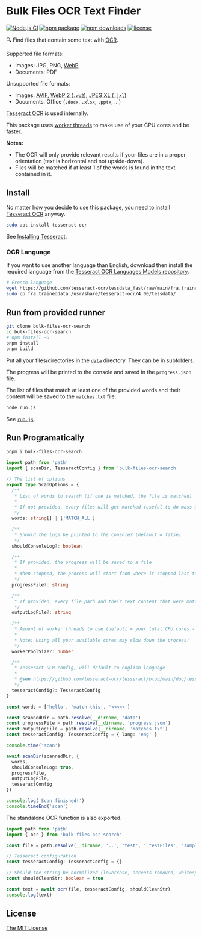 # Bulk Files OCR Text Finder

[![Node.js CI](https://github.com/rigwild/bulk-files-ocr-search/workflows/Node.js%20CI/badge.svg)](https://github.com/rigwild/bulk-files-ocr-search/actions)
[![npm package](https://img.shields.io/npm/v/bulk-files-ocr-search.svg?logo=npm)](https://www.npmjs.com/package/bulk-files-ocr-search)
[![npm downloads](https://img.shields.io/npm/dw/bulk-files-ocr-search)](https://www.npmjs.com/package/bulk-files-ocr-search)
[![license](https://img.shields.io/npm/l/bulk-files-ocr-search?color=blue)](./LICENSE)

🔍 Find files that contain some text with [OCR](https://en.wikipedia.org/wiki/Optical_character_recognition).

Supported file formats:

- Images: JPG, PNG, [WebP](https://en.wikipedia.org/wiki/WebP)
- Documents: PDF

Unsupported file formats:

- Images: [AVIF](https://en.wikipedia.org/wiki/AVIF), [WebP 2 (`.wp2`)](https://en.wikipedia.org/wiki/WebP#WebP_2), [JPEG XL (`.jxl`)](https://en.wikipedia.org/wiki/JPEG_XL)
- Documents: Office (`.docx`, `.xlsx`, `.pptx`, ...)

[Tesseract OCR](https://github.com/tesseract-ocr/tesseract/blob/main/doc/tesseract.1.asc) is used internally.

This package uses [worker threads](https://nodejs.org/api/worker_threads.html) to make use of your CPU cores and be faster.

**Notes:**

- The OCR will only provide relevant results if your files are in a proper orientation (text is horizontal and not upside-down).
- Files will be matched if at least 1 of the words is found in the text contained in it.

## Install

No matter how you decide to use this package, you need to install [Tesseract OCR](https://github.com/tesseract-ocr/tesseract/blob/main/doc/tesseract.1.asc) anyway.

```sh
sudo apt install tesseract-ocr
```

See [Installing Tesseract](https://github.com/tesseract-ocr/tesseract#installing-tesseract).

### OCR Language

If you want to use another language than English, download then install the required language from the [Tesseract OCR Languages Models repository](https://github.com/tesseract-ocr/tessdata_fast).

```sh
# French language
wget https://github.com/tesseract-ocr/tessdata_fast/raw/main/fra.traineddata
sudo cp fra.traineddata /usr/share/tesseract-ocr/4.00/tessdata/
```

## Run from provided runner

```sh
git clone bulk-files-ocr-search
cd bulk-files-ocr-search
# npm install -D
pnpm install
pnpm build
```

Put all your files/directories in the [`data`](./data) directory. They can be in subfolders.

The progress will be printed to the console and saved in the `progress.json` file.

The list of files that match at least one of the provided words and their content will be saved to the `matches.txt` file.

```sh
node run.js
```

See [`run.js`](./run.js).

## Run Programatically

```sh
pnpm i bulk-files-ocr-search
```

```ts
import path from 'path'
import { scanDir, TesseractConfig } from 'bulk-files-ocr-search'

// The list of options
export type ScanOptions = {
  /**
   * List of words to search (if one is matched, the file is matched)
   *
   * If not provided, every files will get matched (useful to do mass OCR and save the result)
   */
  words: string[] | ['MATCH_ALL']

  /**
   * Should the logs be printed to the console? (default = false)
   */
  shouldConsoleLog?: boolean

  /**
   * If provided, the progress will be saved to a file
   *
   * When stopped, the process will start from where it stopped last time by looking there
   */
  progressFile?: string

  /**
   * If provided, every file path and their text content that were matched are logged to this file
   */
  outputLogFile?: string

  /**
   * Amount of worker threads to use (default = your total CPU cores - 2)
   *
   * Note: Using all your available cores may slow down the process!
   */
  workerPoolSize?: number

  /**
   * Tesseract OCR config, will default to english language
   *
   * @see https://github.com/tesseract-ocr/tesseract/blob/main/doc/tesseract.1.asc
   */
  tesseractConfig?: TesseractConfig
}

const words = ['hello', 'match this', '<<<<<']

const scannedDir = path.resolve(__dirname, 'data')
const progressFile = path.resolve(__dirname, 'progress.json')
const outputLogFile = path.resolve(__dirname, 'matches.txt')
const tesseractConfig: TesseractConfig = { lang: 'eng' }

console.time('scan')

await scanDir(scannedDir, {
  words,
  shouldConsoleLog: true,
  progressFile,
  outputLogFile,
  tesseractConfig
})

console.log('Scan finished!')
console.timeEnd('scan')
```

The standalone OCR function is also exported.

```ts
import path from 'path'
import { ocr } from 'bulk-files-ocr-search'

const file = path.resolve(__dirname, '..', 'test', '_testFiles', 'sample.jpg')

// Tesseract configuration
const tesseractConfig: TesseractConfig = {}

// Should the string be normalized (lowercase, accents removed, whitespace removed)
const shouldCleanStr: boolean = true

const text = await ocr(file, tesseractConfig, shouldCleanStr)
console.log(text)
```

## License

[The MIT License](./LICENSE)
